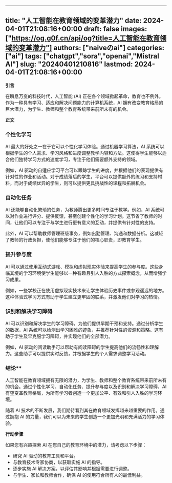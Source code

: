 
---
title: "人工智能在教育领域的变革潜力"
date: 2024-04-01T21:08:16+00:00
draft: false
images: ["https://og.g0f.cn/api/og?title=人工智能在教育领域的变革潜力"]
authors: ["naiveのai"]
categories: ["ai"]
tags: ["chatgpt","sora","openai","Mistral AI"]
slug: "20240401210816"
lastmod: 2024-04-01T21:08:16+00:00
---
**引言**

在瞬息万变的科技时代，人工智能 (AI) 正在各个领域掀起革命，教育也不例外。作为一种具有学习、适应和解决问题能力的计算机系统，AI 拥有改变教育格局的巨大潜力，为学生、教师和整个教育系统带来前所未有的机会。

**正文**

### 个性化学习

AI 最大的好处之一在于它可以个性化学习体验。通过机器学习算法，AI 系统可以根据学生的个人需求、学习风格和进度调整教学内容和方法。这使得学生能够以适合他们独特学习方式的速度学习，专注于他们需要额外支持的领域。

例如，AI 驱动的自适应学习平台可以跟踪学生的进度，并根据他们的表现提供有针对性的作业和活动。对于成绩落后的学生，平台可以提供额外的练习和支持材料，而对于成绩优异的学生，则可以提供更具挑战性的课程和拓展机会。

### 自动化任务

AI 还能够自动化繁琐的任务，为教师腾出更多时间专注于教学。例如，AI 系统可以对作业进行评分、提供反馈，甚至创建个性化的学习计划。这节省了教师的时间，让他们可以专注于与学生进行更有意义的互动，并提供有针对性的支持。

此外，AI 可以帮助教师管理班级事务，例如出勤管理、沟通和数据分析。这减轻了教师的行政负担，使他们能够专注于他们的核心职责，即教育学生。

### 提升参与度

AI 可以通过使用互动式游戏、模拟和虚拟现实体验来提高学生的参与度。这些身临其境的学习环境使学生能够以一种有趣且引人入胜的方式探索概念，从而增强学习成果。

例如，一些学校正在使用虚拟现实技术来让学生体验历史事件或参观遥远的地方。这种体验式学习方式有助于学生建立更牢固的联系，并激发他们对学习的热情。

### 识别和解决学习障碍

AI 可以识别和解决学生的学习障碍，为他们提供早期干预和支持。通过分析学生的数据，AI 系统可以检测出学习困难的迹象，并推荐针对性的资源和策略。这有助于学生及早克服学习障碍，并实现他们的全部潜力。

例如，AI 驱动的阅读助手可以帮助有阅读障碍的学生提高他们的流畅性和理解力。这些助手可以提供实时反馈，并根据学生的个人需求调整学习活动。

### 结论**

人工智能在教育领域拥有无限的潜力，为学生、教师和整个教育系统带来前所未有的机会。通过个性化学习、自动化任务、提升参与度以及识别和解决学习障碍，AI 有望变革教育格局，为所有学习者创造一个更加公平、有效和引人入胜的学习环境。

随着 AI 技术的不断发展，我们期待看到其在教育领域发挥越来越重要的作用。通过拥抱 AI 的力量，我们可以为未来的学生创造一个更加光明和充满活力的学习体验。

**行动步骤**

如果您有兴趣探索 AI 在您自己的教育环境中的潜力，请考虑以下步骤：

* 研究 AI 驱动的教育工具和平台。
* 与教育技术专家协商，以获取实施 AI 的指导。
* 逐步实施 AI 解决方案，以评估其影响并根据需要进行调整。
* 与学生、家长和教师合作，确保 AI 的使用符合所有人的最佳利益。